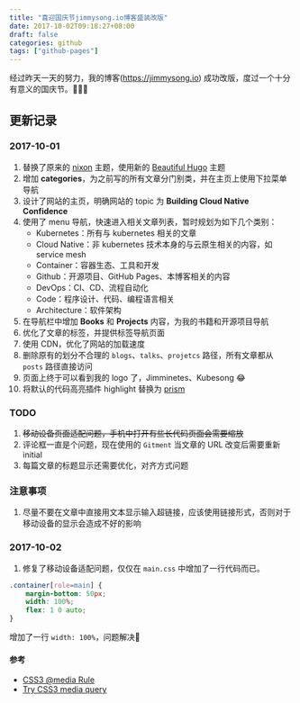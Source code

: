 ```yaml
---
title: "喜迎国庆节jimmysong.io博客盛装改版"
date: 2017-10-02T09:18:27+08:00
draft: false
categories: github
tags: ["github-pages"]
---
```


经过昨天一天的努力，我的博客(https://jimmysong.io) 成功改版，度过一个十分有意义的国庆节。🎈💐👏

## 更新记录

### 2017-10-01

1. 替换了原来的 [nixon](https://themes.gohugo.io/nixon/) 主题，使用新的 [Beautiful Hugo](https://themes.gohugo.io/beautifulhugo/) 主题
2. 增加 **categories**，为之前写的所有文章分门别类，并在主页上使用下拉菜单导航
3. 设计了网站的主页，明确网站的 topic 为 **Building Cloud Native Confidence**
4. 使用了 menu 导航，快速进入相关文章列表，暂时规划为如下几个类别：
   - Kubernetes：所有与 kubernetes 相关的文章
   - Cloud Native：非 kubernetes 技术本身的与云原生相关的内容，如 service mesh
   - Container：容器生态、工具和开发
   - Github：开源项目、GitHub Pages、本博客相关的内容
   - DevOps：CI、CD、流程自动化
   - Code：程序设计、代码、编程语言相关
   - Architecture：软件架构
5. 在导航栏中增加 **Books** 和 **Projects** 内容，为我的书籍和开源项目导航
6. 优化了文章的标签，并提供标签导航页面
7. 使用 CDN，优化了网站的加载速度
8. 删除原有的划分不合理的 `blogs`、`talks`、`projetcs` 路径，所有文章都从 `posts` 路径直接访问
9. 页面上终于可以看到我的 logo 了，Jimminetes、Kubesong 😂
10. 将默认的代码高亮插件 highlight 替换为 [prism](http://prismjs.com/download.html)

### TODO

1. ~~移动设备页面适配问题，手机中打开有些长代码页面会需要缩放~~
2. 评论框一直是个问题，现在使用的 `Gitment` 当文章的 URL 改变后需要重新 initial
3. 每篇文章的标题显示还需要优化，对齐方式问题

### 注意事项

1. 尽量不要在文章中直接用文本显示输入超链接，应该使用链接形式，否则对于移动设备的显示会造成不好的影响

### 2017-10-02

1. 修复了移动设备适配问题，仅仅在 `main.css` 中增加了一行代码而已。

```css
.container[role=main] {
    margin-bottom: 50px;
    width: 100%;
    flex: 1 0 auto;
}
```

增加了一行 `width: 100%`，问题解决👏

#### 参考

- [CSS3 @media Rule](https://www.w3schools.com/cssref/css3_pr_mediaquery.asp)
- [Try CSS3 media query](https://www.w3schools.com/cssref/tryit.asp?filename=trycss3_mediaquery)




